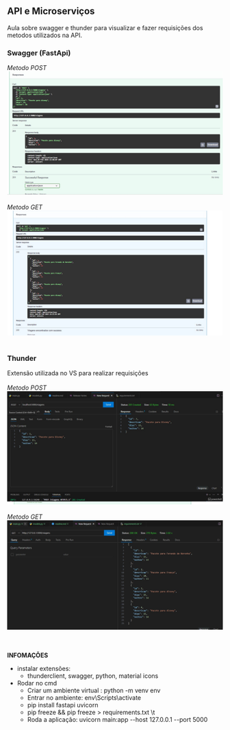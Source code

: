 ## API e Microserviços

Aula sobre swagger e thunder para visualizar e fazer requisições dos metodos utilizados na API.

### Swagger (FastApi)

*Metodo POST*
<img src="imagem_post.jpg">
<br><br>
*Metodo GET*
<img src="imagem_get.jpg">
<br><br>
### Thunder
Extensão utilizada no VS para realizar requisições
<br><br>
*Metodo POST*
<img src="thunder_post.jpg">
<br><br>
*Metodo GET*
<img src="thunder_get.jpg">



<br><br>
**INFOMAÇÕES**
 * instalar extensões:
    - thunderclient, swagger, python, material icons
 * Rodar no cmd
    - Criar um ambiente virtual : python -m venv env 
    - Entrar no ambiente: env\Scripts\activate
    - pip install fastapi uvicorn
    - pip freeze && pip freeze > requirements.txt \t
    - Roda a aplicação: uvicorn main:app --host 127.0.0.1 --port 5000

